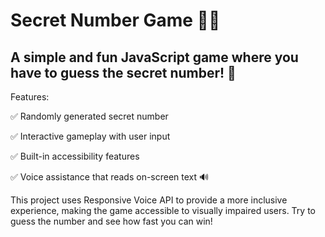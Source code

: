 # Secret Number Game 🎲🔢
## A simple and fun JavaScript game where you have to guess the secret number! 🎯

Features:

✅ Randomly generated secret number

✅ Interactive gameplay with user input

✅ Built-in accessibility features

✅ Voice assistance that reads on-screen text 🔊

This project uses Responsive Voice API to provide a more inclusive experience, making the game accessible to visually impaired users. Try to guess the number and see how fast you can win!
